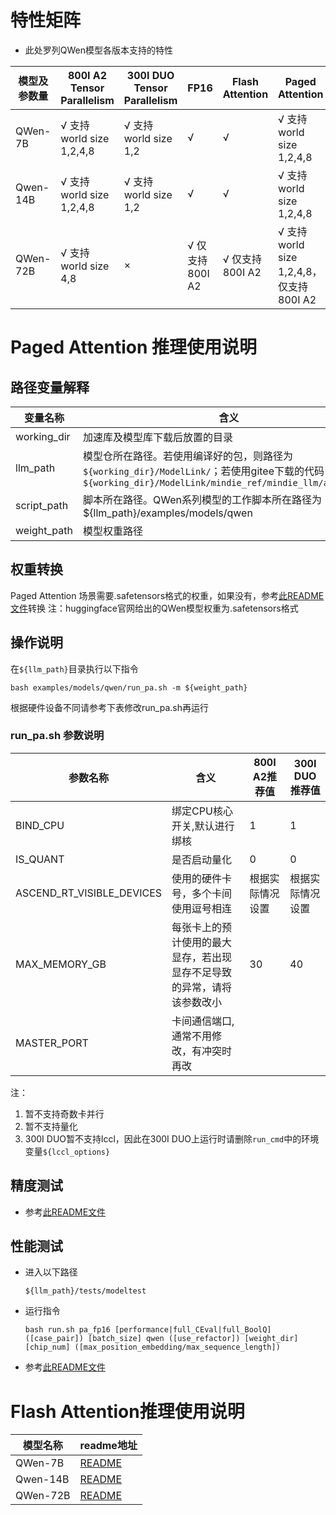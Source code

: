 # 特性矩阵

- 此处罗列QWen模型各版本支持的特性

| 模型及参数量 | 800I A2 Tensor Parallelism | 300I DUO Tensor Parallelism | FP16           | Flash Attention | Paged Attention                       | W8A8量化 | W8A16量化 |
|-------------|----------------------------|-----------------------------|----------------|-----------------|---------------------------------------|----------|----------|
| QWen-7B     | √ 支持world size 1,2,4,8   | √ 支持world size 1,2         | √              | √               | √ 支持world size 1,2,4,8               | ×       | ×        |
| Qwen-14B    | √ 支持world size 1,2,4,8   | √ 支持world size 1,2         | √              | √               | √ 支持world size 1,2,4,8               | ×       | ×        |
| QWen-72B    | √ 支持world size 4,8       | ×                            | √ 仅支持800I A2 | √ 仅支持800I A2 | √ 支持world size 1,2,4,8，仅支持800I A2 | ×      | ×         |

# Paged Attention 推理使用说明

## 路径变量解释

| 变量名称     | 含义                                                                                                                                                       |
|-------------|------------------------------------------------------------------------------------------------------------------------------------------------------------|
| working_dir | 加速库及模型库下载后放置的目录                                                                                                                                |
| llm_path    | 模型仓所在路径。若使用编译好的包，则路径为`${working_dir}/ModelLink/`；若使用gitee下载的代码，则路径为`${working_dir}/ModelLink/mindie_ref/mindie_llm/atb_models` |
| script_path | 脚本所在路径。QWen系列模型的工作脚本所在路径为${llm_path}/examples/models/qwen                                                                                 |
| weight_path | 模型权重路径                                                                                                                                                |

## 权重转换

Paged Attention 场景需要.safetensors格式的权重，如果没有，参考[此README文件](../../README.md)转换
注：huggingface官网给出的QWen模型权重为.safetensors格式

## 操作说明

在`${llm_path}`目录执行以下指令

```shell
bash examples/models/qwen/run_pa.sh -m ${weight_path}
```

根据硬件设备不同请参考下表修改run_pa.sh再运行

### run_pa.sh 参数说明

| 参数名称                   | 含义                                                             | 800I A2推荐值   | 300I DUO推荐值  |
|---------------------------|------------------------------------------------------------------|----------------|-----------------|
| BIND_CPU                  | 绑定CPU核心开关,默认进行绑核                                       | 1              | 1               |
| IS_QUANT                  | 是否启动量化                                                      | 0              | 0               |
| ASCEND_RT_VISIBLE_DEVICES | 使用的硬件卡号，多个卡间使用逗号相连                                | 根据实际情况设置 | 根据实际情况设置 |
| MAX_MEMORY_GB             | 每张卡上的预计使用的最大显存，若出现显存不足导致的异常，请将该参数改小 | 30              | 40             |
| MASTER_PORT               | 卡间通信端口,通常不用修改，有冲突时再改                             |                 |                |

注：
1. 暂不支持奇数卡并行
2. 暂不支持量化
3. 300I DUO暂不支持lccl，因此在300I DUO上运行时请删除`run_cmd`中的环境变量`${lccl_options}`

## 精度测试

- 参考[此README文件](../../../tests/modeltest/README.md)

## 性能测试

- 进入以下路径
  ```shell
  ${llm_path}/tests/modeltest
  ```
- 运行指令
  ```shell
  bash run.sh pa_fp16 [performance|full_CEval|full_BoolQ] ([case_pair]) [batch_size] qwen ([use_refactor]) [weight_dir] [chip_num] ([max_position_embedding/max_sequence_length])
  ```

- 参考[此README文件](../../../tests/modeltest/README.md)

# Flash Attention推理使用说明

| 模型名称  | readme地址                                             |
|----------|--------------------------------------------------------|
| QWen-7B  | [README](../../../pytorch/examples/qwen/7b/README.md)  |
| Qwen-14B | [README](../../../pytorch/examples/qwen/14b/README.md) |
| QWen-72B | [README](../../../pytorch/examples/qwen/72b/README.md) |